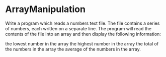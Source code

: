 # ArrayManipulation
Write a program which reads a numbers text file.  The file contains a series of numbers, each written on a separate line.  The program will read the contents of the file into an array and then display the following information:

the lowest number in the array
the highest number in the array
the total of the numbers in the array
the average of the numbers in the array.
